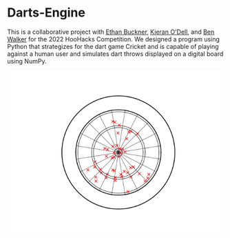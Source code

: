 # Darts-Engine
This is a collaborative project with [Ethan Buckner](https://github.com/ethan-buckner), [Kieran O'Dell](https://github.com/KieranOdell), and [Ben Walker](https://github.com/BenAlWalker) for the 2022 HooHacks Competition. We designed a program using Python that strategizes for the dart game Cricket and is capable of playing against a human user and simulates dart throws displayed on a digital board using NumPy.

<p align = "center">
<img width = "500" src = "DartBot Example.png">
</p>
